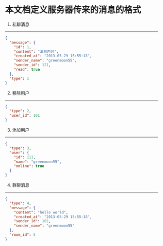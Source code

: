 本文档定义服务器传来的消息的格式
=========

1. 私聊消息
--------

```json
{
  "message": {
    "id": 1,
    "content": "消息内容", 
    "created_at": "2013-05-29 15:55:18",
    "sender_name": "greenmoon55",
    "sender_id": 121,
    "read": true
  }, 
  "type": 1
}
```

2. 移除用户
--------

```json
{
  "type": 2,
  "user_id": 101
}
```

3. 添加用户
--------

```json
{
  "type": 3, 
  "user": {
    "id": 111, 
    "name": "greenmoon55", 
    "online": true
  }
}
```

4. 群聊消息
--------

```json
{
  "type": 4,
  "message": {
    "content": "hello world",
    "created_at": "2013-05-29 15:55:18",
    "sender_id": 102,
    "sender_name": "greenmoon55" 
  },
  "room_id": 5
}
